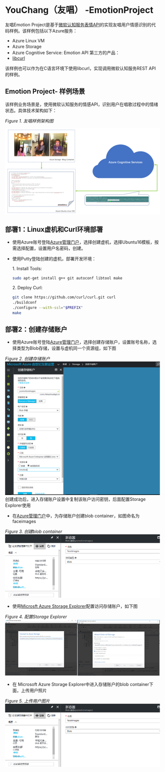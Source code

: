 # YouChang（友唱） -EmotionProject
友唱Emotion Project是基于[微软认知服务表情API](https://www.microsoft.com/cognitive-services/en-us/emotion-api)的实现友唱用户情感识别的代码样例。该样例包括以下Azure服务：
- Azure Linux VM
- Azure Storage　
- Azure Cognitive Service: Emotion API
第三方的产品：
- [libcurl](https://curl.haxx.se/libcurl/c/libcurl.html)

该样例也可以作为在C语言环境下使用libcurl，实现调用微软认知服务REST API的样例。

## Emotion Project- 样例场景 ##

该样例业务场景是，使用微软认知服务的情感API，识别用户在唱歌过程中的情绪状态。具体技术架构如下：

*Figure 1. 友唱样例架构图*

![youchang Emotion Project Architecture](./YouChang01.PNG)


## 部署1：Linux虚机和Curl环境部署 ##

* 使用Azure账号登陆[Azure管理门户](http://portal.azure.cn)，选择创建虚机，选择Ubuntu16模板，按需选择配置，设置用户名密码，创建。
* 使用Putty登陆创建的虚机，部署开发环境：

  1\.  Install Tools: 
 
  ```bash
  sudo apt-get install g++ git autoconf libtool make
  ```
  2\. Deploy Curl:
  ```bash
  git clone https://github.com/curl/curl.git curl
  ./buildconf
  ./configure --with-ssl="$PREFIX"
  make
  ```
 
## 部署2：创建存储账户 ##
* 使用Azure账号登陆[Azure管理门户](http://portal.azure.cn)，选择创建存储账户，设置账号名称，选择类型为Blob存储，设置与虚机同一个资源组，如下图

*Figure 2. 创建存储账户*
![创建存储账户](./YouChang06.PNG)
创建成功后，进入存储账户设置中复制该账户访问密钥，后面配置Storage Explorer使用
* 在[Azure管理门户](http://portal.azure.cn)中，为存储账户创建blob container，如图命名为faceimages

*Figure 3. 创建blob container*
![创建blob container](./YouChang08.PNG)

* 使用[Microsft Azure Storage Explorer](http://storageexplorer.com/)配置访问存储账户，如下图

*Figure 4. 配置Storage Explorer*
![配置Storage Explorer](./YouChang07.PNG)

* 在 Microsoft Azure Storage Explorer中进入存储账户的blob container下面，上传用户照片

*Figure 5. 上传用户图片*
![上传用户图片](./YouChang08.PNG)


